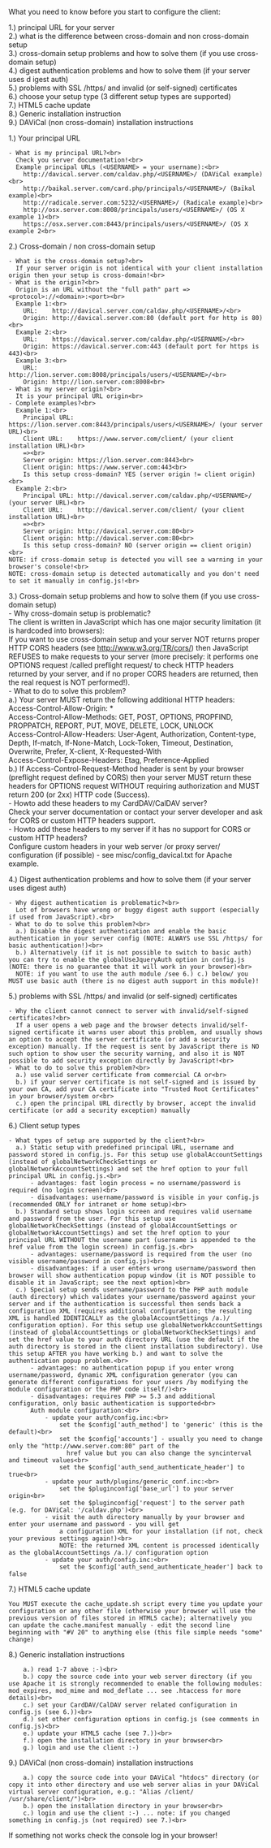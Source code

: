 What you need to know before you start to configure the client:

 1.) principal URL for your server<br>
 2.) what is the difference between cross-domain and non cross-domain setup<br>
 3.) cross-domain setup problems and how to solve them (if you use cross-domain
setup)<br>
 4.) digest authentication problems and how to solve them (if your server uses d
igest auth)<br>
 5.) problems with SSL /https/ and invalid (or self-signed) certificates<br>
 6.) choose your setup type (3 different setup types are supported)<br>
 7.) HTML5 cache update<br>
 8.) Generic installation instruction<br>
 9.) DAViCal (non cross-domain) installation instructions<br>

1.) Your principal URL

    - What is my principal URL?<br>
      Check you server documentation!<br>
      Example principal URLs (<USERNAME> = your username):<br>
        http://davical.server.com/caldav.php/<USERNAME>/ (DAViCal example)<br>
        http://baikal.server.com/card.php/principals/<USERNAME>/ (Baïkal example)<br>
        http://radicale.server.com:5232/<USERNAME>/ (Radicale example)<br>
        http://osx.server.com:8008/principals/users/<USERNAME>/ (OS X example 1)<br>
        https://osx.server.com:8443/principals/users/<USERNAME>/ (OS X example 2<br>

2.) Cross-domain / non cross-domain setup

    - What is the cross-domain setup?<br>
      If your server origin is not identical with your client installation origin then your setup is cross-domain!<br>
    - What is the origin?<br>
      Origin is an URL without the "full path" part => <protocol>://<domain>:<port><br>
      Example 1:<br>
        URL:    http://davical.server.com/caldav.php/<USERNAME>/<br>
        Origin: http://davical.server.com:80 (default port for http is 80)<br>
      Example 2:<br>
        URL:    https://davical.server.com/caldav.php/<USERNAME>/<br>
        Origin: https://davical.server.com:443 (default port for https is 443)<br>
      Example 3:<br>
        URL:    http://lion.server.com:8008/principals/users/<USERNAME>/<br>
        Origin: http://lion.server.com:8008<br>
    - What is my server origin?<br>
      It is your principal URL origin<br>
    - Complete examples?<br>
      Example 1:<br>
        Principal URL: https://lion.server.com:8443/principals/users/<USERNAME>/ (your server URL)<br>
        Client URL:    https://www.server.com/client/ (your client installation URL)<br>
        =><br>
        Server origin: https://lion.server.com:8443<br>
        Client origin: https://www.server.com:443<br>
        Is this setup cross-domain? YES (server origin != client origin)<br>
      Example 2:<br>
        Principal URL: http://davical.server.com/caldav.php/<USERNAME>/ (your server URL)<br>
        Client URL:    http://davical.server.com/client/ (your client installation URL)<br>
        =><br>
        Server origin: http://davical.server.com:80<br>
        Client origin: http://davical.server.com:80<br>
        Is this setup cross-domain? NO (server origin == client origin)<br>
    NOTE: if cross-domain setup is detected you will see a warning in your browser's console!<br>
    NOTE: cross-domain setup is detected automatically and you don't need to set it manually in config.js!<br>

3.) Cross-domain setup problems and how to solve them (if you use cross-domain setup)<br>
    - Why cross-domain setup is problematic?<br>
      The client is written in JavaScript which has one major security limitation (it is hardcoded into browsers):<br>
        If you want to use cross-domain setup and your server NOT returns proper HTTP CORS headers (see http://www.w3.org/TR/cors/) then JavaScript REFUSES to make requests to your server (more precisely: it performs one OPTIONS request /called preflight request/ to check HTTP headers returned by your server, and if no proper CORS headers are returned, then the real request is NOT performed!).<br>
    - What to do to solve this problem?<br>
      a.) Your server MUST return the following additional HTTP headers:<br>
            Access-Control-Allow-Origin: *<br>
            Access-Control-Allow-Methods: GET, POST, OPTIONS, PROPFIND, PROPPATCH, REPORT, PUT, MOVE, DELETE, LOCK, UNLOCK<br>
            Access-Control-Allow-Headers: User-Agent, Authorization, Content-type, Depth, If-match, If-None-Match, Lock-Token, Timeout, Destination, Overwrite, Prefer, X-client, X-Requested-With<br>
            Access-Control-Expose-Headers: Etag, Preference-Applied<br>
      b.) If Access-Control-Request-Method header is sent by your browser (preflight request defined by CORS) then your server MUST return these headers for OPTIONS request WITHOUT requiring authorization and MUST return 200 (or 2xx) HTTP code (Success).<br>
    - Howto add these headers to my CardDAV/CalDAV server?<br>
      Check your server documentation or contact your server developer and ask for CORS or custom HTTP headers support.<br>
    - Howto add these headers to my server if it has no support for CORS or custom HTTP headers?<br>
      Configure custom headers in your web server /or proxy server/ configuration (if possible) - see misc/config_davical.txt for Apache example.

4.) Digest authentication problems and how to solve them (if your server uses digest auth)

    - Why digest authentication is problematic?<br>
      Lot of browsers have wrong or buggy digest auth support (especially if used from JavaScript).<br>
    - What to do to solve this problem?<br>
      a.) Disable the digest authentication and enable the basic authentication in your server config (NOTE: ALWAYS use SSL /https/ for basic authentication!)<br>
      b.) Alternatively (if it is not possible to switch to basic auth) you can try to enable the globalUseJqueryAuth option in config.js (NOTE: there is no guarantee that it will work in your browser)<br>
      NOTE: if you want to use the auth module /see 6.) c.) below/ you MUST use basic auth (there is no digest auth support in this module)!

5.) problems with SSL /https/ and invalid (or self-signed) certificates

    - Why the client cannot connect to server with invalid/self-signed certificates?<br>
      If a user opens a web page and the browser detects invalid/self-signed certificate it warns user about this problem, and usually shows an option to accept the server certificate (or add a security exception) manually. If the request is sent by JavaScript there is NO such option to show user the security warning, and also it is NOT possible to add security exception directly by JavaScript!<br>
    - What to do to solve this problem?<br>
      a.) use valid server certificate from commercial CA or<br>
      b.) if your server certificate is not self-signed and is issued by your own CA, add your CA certificate into "Trusted Root Certificates" in your browser/system or<br>
      c.) open the principal URL directly by browser, accept the invalid certificate (or add a security exception) manually

6.) Client setup types

    - What types of setup are supported by the client?<br>
      a.) Static setup with predefined principal URL, username and password stored in config.js. For this setup use globalAccountSettings (instead of globalNetworkCheckSettings or globalNetworkAccountSettings) and set the href option to your full principal URL in config.js.<br>
          - advantages: fast login process = no username/password is required (no login screen)<br>
          - disadvantages: username/password is visible in your config.js (recommended ONLY for intranet or home setup)<br>
      b.) Standard setup shows login screen and requires valid username and password from the user. For this setup use globalNetworkCheckSettings (instead of globalAccountSettings or globalNetworkAccountSettings) and set the href option to your principal URL WITHOUT the username part (username is appended to the href value from the login screen) in config.js.<br>
          - advantages: username/password is required from the user (no visible username/password in config.js)<br>
          - disadvantages: if a user enters wrong username/password then browser will show authentication popup window (it is NOT possible to disable it in JavaScript; see the next option)<br>
      c.) Special setup sends username/password to the PHP auth module (auth directory) which validates your username/password against your server and if the authentication is successful then sends back a configuration XML (requires additional configuration; the resulting XML is handled IDENTICALLY as the globalAccountSettings /a.)/ configuration option). For this setup use globalNetworkAccountSettings (instead of globalAccountSettings or globalNetworkCheckSettings) and set the href value to your auth directory URL (use the default if the auth directory is stored in the client installation subdirectory). Use this setup AFTER you have working b.) and want to solve the authentication popup problem.<br>
          - advantages: no authentication popup if you enter wrong username/password, dynamic XML configuration generator (you can generate different configurations for your users /by modifying the module configuration or the PHP code itself/)<br>
          - disadvantages: requires PHP >= 5.3 and additional configuration, only basic authentication is supported<br>
          Auth module configuration:<br>
              - update your auth/config.inc:<br>
                  set the $config['auth_method'] to 'generic' (this is the default)<br>
                  set the $config['accounts'] - usually you need to change only the "http://www.server.com:80" part of the
                    href value but you can also change the syncinterval and timeout values<br>
                  set the $config['auth_send_authenticate_header'] to true<br>
              - update your auth/plugins/generic_conf.inc:<br>
                  set the $pluginconfig['base_url'] to your server origin<br>
                  set the $pluginconfig['request'] to the server path (e.g. for DAViCal: '/caldav.php')<br>
              - visit the auth directory manually by your browser and enter your username and password - you will get
                  a configuration XML for your installation (if not, check your previous settings again!)<br>
                  NOTE: the returned XML content is processed identically as the globalAccountSettings /a.)/ configuration option
              - update your auth/config.inc:<br>
                  set the $config['auth_send_authenticate_header'] back to false

7.) HTML5 cache update

    You MUST execute the cache_update.sh script every time you update your configuration or any other file (otherwise your browser will use the previous version of files stored in HTML5 cache); alternatively you can update the cache.manifest manually - edit the second line beginning with "#V 20" to anything else (this file simple needs "some" change)

8.) Generic installation instructions

        a.) read 1-7 above :-)<br>
        b.) copy the source code into your web server directory (if you use Apache it is strongly recommended to enable the following modules: mod_expires, mod_mime and mod_deflate ... see .htaccess for more details)<br>
        c.) set your CardDAV/CalDAV server related configuration in config.js (see 6.))<br>
        d.) set other configuration options in config.js (see comments in config.js)<br>
        e.) update your HTML5 cache (see 7.))<br>
        f.) open the installation directory in your browser<br>
        g.) login and use the client :-)

9.) DAViCal (non cross-domain) installation instructions

        a.) copy the source code into your DAViCal "htdocs" directory (or copy it into other directory and use web server alias in your DAViCal virtual server configuration, e.g.: "Alias /client/ /usr/share/client/")<br>
        b.) open the installation directory in your browser<br>
        c.) login and use the client :-) ... note: if you changed something in config.js (not required) see 7.)<br>


If something not works check the console log in your browser!
